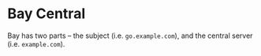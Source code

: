 # Bay Central

Bay has two parts – the subject (i.e. `go.example.com`), and the central server (i.e. `example.com`).